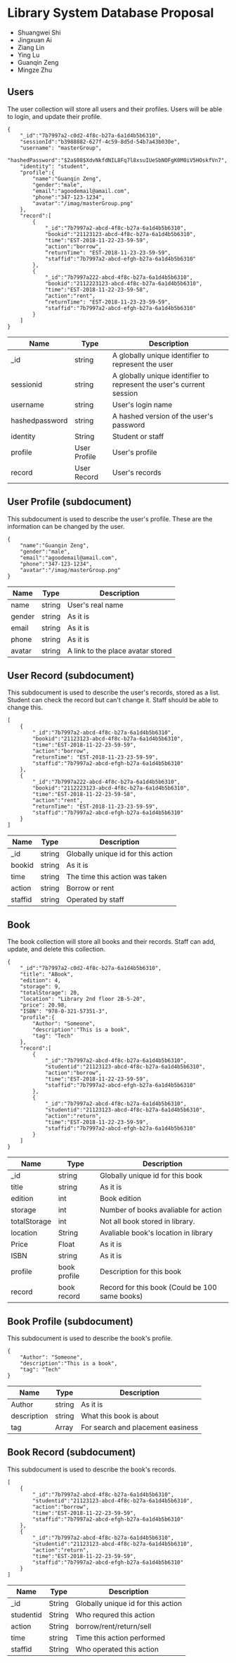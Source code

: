 # Library System Database Proposal

*  Shuangwei Shi
*  Jingxuan Ai
*  Ziang Lin
*  Ying Lu
*  Guanqin Zeng
*  Mingze Zhu

## Users

The user collection will store all users and their profiles. Users will be able to login, and update their profile.

```
{
    "_id":"7b7997a2-c0d2-4f8c-b27a-6a1d4b5b6310",
    "sessionId":"b3988882-627f-4c59-8d5d-54b7a43b030e",
    "username": "masterGroup",
    "hashedPassword":"$2a$08$XdvNkfdNIL8Fq7l8xsuIUeSbNOFgK0M0iV5HOskfVn7",
    "identity": "student",
    "profile":{       
        "name":"Guanqin Zeng",
        "gender":"male",
        "email":"agoodemail@amail.com",
        "phone":"347-123-1234",
        "avatar":"/imag/masterGroup.png"
    },
    "record":[
        {
            "_id":"7b7997a2-abcd-4f8c-b27a-6a1d4b5b6310",
            "bookid":"21123123-abcd-4f8c-b27a-6a1d4b5b6310",
            "time":"EST-2018-11-22-23-59-59",
            "action":"borrow",
            “returnTime": "EST-2018-11-23-23-59-59",
            "staffid":"7b7997a2-abcd-efgh-b27a-6a1d4b5b6310"
        },
        {
            "_id":"7b7997a222-abcd-4f8c-b27a-6a1d4b5b6310",
            "bookid":"2112223123-abcd-4f8c-b27a-6a1d4b5b6310",
            "time":"EST-2018-11-22-23-59-58",
            "action":"rent",
            “returnTime": "EST-2018-11-23-23-59-59",
            "staffid":"7b7997a2-abcd-efgh-b27a-6a1d4b5b6310"
        }
    ]
}
```

| Name           | Type         | Description                                                  |
| -------------- | ------------ | ------------------------------------------------------------ |
| _id            | string       | A globally unique identifier to represent the user           |
| sessionid      | string       | A globally unique identifier to represent the user's current session |
| username       | string       | User's login name                                            |
| hashedpassword | string       | A hashed version of the user's password                      |
| identity       | String       | Student or staff                                             |
| profile        | User Profile | User's profile                                               |
| record         | User Record  | User's records                                               |

## User Profile (subdocument)

This subdocument is used to describe the user's profile. These are the information can be changed by the user.

```
{
    "name":"Guanqin Zeng",
    "gender":"male",
    "email":"agoodemail@amail.com",
    "phone":"347-123-1234",
    "avatar":"/imag/masterGroup.png"
}
```

| Name   | Type   | Description                       |
| ------ | ------ | --------------------------------- |
| name   | string | User's real name                  |
| gender | string | As it is                          |
| email  | string | As it is                          |
| phone  | string | As it is                          |
| avatar | string | A link to the place avatar stored |

## User Record (subdocument)

This subdocument is used to describe the user's records, stored as a list. Student can check the record but can't change it. Staff should be able to change this.

```
[
    {
        "_id":"7b7997a2-abcd-4f8c-b27a-6a1d4b5b6310",
        "bookid":"21123123-abcd-4f8c-b27a-6a1d4b5b6310",
        "time":"EST-2018-11-22-23-59-59",
        "action":"borrow",
        “returnTime": "EST-2018-11-23-23-59-59",
        "staffid":"7b7997a2-abcd-efgh-b27a-6a1d4b5b6310"
    },
    {
        "_id":"7b7997a222-abcd-4f8c-b27a-6a1d4b5b6310",
        "bookid":"2112223123-abcd-4f8c-b27a-6a1d4b5b6310",
        "time":"EST-2018-11-22-23-59-58",
        "action":"rent",
        “returnTime": "EST-2018-11-23-23-59-59",
        "staffid":"7b7997a2-abcd-efgh-b27a-6a1d4b5b6310"
    }
]
```

| Name       | Type   | Description                        |
| ---------- | ------ | ---------------------------------- |
| _id        | string | Globally unique id for this action |
| bookid     | string | As it is                           |
| time       | string | The time this action was taken     |
| action     | string | Borrow or rent                     |
| staffid    | string | Operated by staff                  |

## Book

The book collection will store all books and their records. Staff can add, update, and delete this collection.

```
{
    "_id":"7b7997a2-c0d2-4f8c-b27a-6a1d4b5b6310",
    "title": "ABook",
    "edition": 4,
    "storage": 9,
    "totalStorage": 20,
    "location": "Library 2nd floor 2B-5-20",
    "price": 20.98,
    "ISBN": "978-0-321-57351-3",
    "profile":{
        "Author": "Someone",
        "description":"This is a book",
        "tag": "Tech"
    },
    "record":[
        {
            "_id":"7b7997a2-abcd-4f8c-b27a-6a1d4b5b6310",
            "studentid":"21123123-abcd-4f8c-b27a-6a1d4b5b6310",
            "action":"borrow",
            "time":"EST-2018-11-22-23-59-59",
            "staffid":"7b7997a2-abcd-efgh-b27a-6a1d4b5b6310"
        },
        {
            "_id":"7b7997a2-abcd-4f8c-b27a-6a1d4b5b6310",
            "studentid":"21123123-abcd-4f8c-b27a-6a1d4b5b6310",
            "action":"return",
            "time":"EST-2018-11-22-23-59-59",
            "staffid":"7b7997a2-abcd-efgh-b27a-6a1d4b5b6310"
        }
    ]
}
```

| Name         | Type         | Description                                    |
| ------------ | ------------ | ---------------------------------------------- |
| _id          | string       | Globally unique id for this book               |
| title        | string       | As it is                                       |
| edition      | int          | Book edition                                   |
| storage      | int          | Number of books avaliable for action           |
| totalStorage | int          | Not all book stored in library.                |
| location     | String       | Avaliable book's location in library           |
| Price        | Float        | As it is                                       |
| ISBN         | string       | As it is                                       |
| profile      | book profile | Description for this book                      |
| record       | book record  | Record for this book (Could be 100 same books) |

## Book Profile (subdocument)

This subdocument is used to describe the book's profile.

```
{
    "Author": "Someone",
    "description":"This is a book",
    "tag": "Tech"
}
```

| Name        | Type   | Description                       |
| ----------- | ------ | --------------------------------- |
| Author      | string | As it is                          |
| description | string | What this book is about           |
| tag         | Array | For search and placement easiness |

## Book Record (subdocument)

This subdocument is used to describe the book's records.

```
[
    {
        "_id":"7b7997a2-abcd-4f8c-b27a-6a1d4b5b6310",
        "studentid":"21123123-abcd-4f8c-b27a-6a1d4b5b6310",
        "action":"borrow",
        "time":"EST-2018-11-22-23-59-59",
        "staffid":"7b7997a2-abcd-efgh-b27a-6a1d4b5b6310"
    },
    {
        "_id":"7b7997a2-abcd-4f8c-b27a-6a1d4b5b6310",
        "studentid":"21123123-abcd-4f8c-b27a-6a1d4b5b6310",
        "action":"return",
        "time":"EST-2018-11-22-23-59-59",
        "staffid":"7b7997a2-abcd-efgh-b27a-6a1d4b5b6310"
    }
]
```

| Name      | Type   | Description                        |
| --------- | ------ | ---------------------------------- |
| _id       | String | Globally unique id for this action |
| studentid | String | Who requred this action            |
| action    | String | borrow/rent/return/sell            |
| time      | string | Time this action performed         |
| staffid   | String | Who operated this action           |